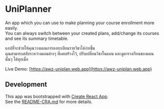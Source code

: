 # UniPlanner

An app which you can use to make planning your course enrollment more easily.  
You can always switch between your created plans, add/change its courses and see its summary timetable.

แอปที่จะช่วยให้คุณวางแผนการลงทะเบียนรายวิชาได้ง่ายขึ้น  
คุณสามารถสลับระหว่างแผนต่างๆ ที่เคยสร้างไว้, ปรับเปลี่ยนวิชาในแผน และดูตารางเรียนของแผนนั้นๆ ได้ทุกเมื่อ  

Live Demo: [https://awz-uniplan.web.app](https://awz-uniplan.web.app)

## Development
This app was bootstrapped with [Create React App](https://github.com/facebook/create-react-app).  
See the [README-CRA.md](https://github.com/anawinwz/UniPlanner/blob/master/README-CRA.md) for more details.